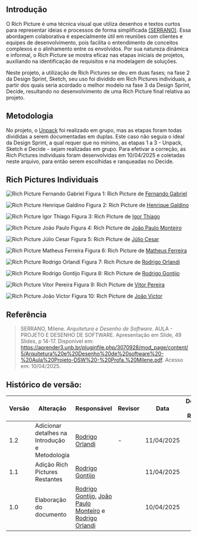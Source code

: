 ## Introdução

O Rich Picture é uma técnica visual que utiliza desenhos e textos curtos para representar ideias e processos de forma simplificada [(SERRANO)](#referência). Essa abordagem colaborativa é especialmente útil em reuniões com clientes e equipes de desenvolvimento, pois facilita o entendimento de conceitos complexos e o alinhamento entre os envolvidos. Por sua natureza dinâmica e informal, o Rich Picture se mostra eficaz nas etapas iniciais de projetos, auxiliando na identificação de requisitos e na modelagem de soluções.

Neste projeto, a utilização de Rich Pictures se deu em duas fases; na fase 2 da Design Sprint, Sketch, seu uso foi dividido em Rich Pictures individuais, a partir dos quais seria acordado o melhor modelo na fase 3 da Design Sprint, Decide, resultando no desenvolvimento de uma Rich Picture final relativa ao projeto.  


## Metodologia

No projeto, o [Unpack](1.1.1.Unpack.md#111-entender-unpack) foi realizado em grupo, mas as etapas foram todas divididas a serem documentadas em duplas. Este caso não seguia o ideal da Design Sprint, a qual requer que no mínimo, as etapas 1 a 3 - Unpack, Sketch e Decide - sejam realizadas em grupo. Para efetivar a correção, as Rich Pictures individuais foram desenvolvidas em 10/04/2025 e coletadas neste arquivo, para então serem escolhidas e ranqueadas no Decide.

## Rich Pictures Individuais

![Rich Picture Fernando Gabriel](../Imagens/fernandoRP.jpeg)
Figura 1: Rich Picture de [Fernando Gabriel](https://github.com/show-dawn)

![Rich Picture Henrique Galdino](../Imagens/RP-henrique.jpeg)
Figura 2: Rich Picture de [Henrique Galdino](https://github.com/hgaldino05)

![Rich Picture Igor Thiago](../Imagens/igorRP.jpeg)
Figura 3: Rich Picture de [Igor Thiago](https://github.com/Igor-Thiago)

![Rich Picture João Paulo](../Imagens/JoaoPaulorichpicture.png)
Figura 4: Rich Picture de [João Paulo Monteiro](https://github.com/joaombc)

![Rich Picture Júlio Cesar](../Imagens/juliorichpic.jpeg)
Figura 5: Rich Picture de [Júlio Cesar](https://github.com/Julio1099)

![Rich Picture Matheus Ferreira](../Imagens/RP-matheus.jpeg)
Figura 6: Rich Picture de [Matheus Ferreira](https://github.com/matferreira1)

![Rich Picture Rodrigo Orlandi](../Imagens/rodOrichpic.jpeg)
Figura 7: Rich Picture de [Rodrigo Orlandi](https://github.com/orlandirodrigo)

![Rich Picture Rodrigo Gontijo](../Imagens/RP-rodrigo-gontijo.jpeg)
Figura 8: Rich Picture de [Rodrigo Gontijo](https://github.com/rodrigogontijoo)

![Rich Picture Vitor Pereira](../Imagens/RP-vitor.jpeg)
Figura 9: Rich Picture de [Vitor Pereira](https://github.com/vcpVitor)

![Rich Picture João Victor](../Imagens/RP-JV.jpeg)
Figura 10: Rich Picture de [João Victor](https://github.com/jmarquees)


## Referência

> SERRANO, Milene. *Arquitetura e Desenho de Software*. AULA - PROJETO E DESENHO DE SOFTWARE. Apresentação em Slide, 49 Slides, p 14-17. Disponível em: https://aprender3.unb.br/pluginfile.php/3070928/mod_page/content/5/Arquitetura%20e%20Desenho%20de%20software%20-%20Aula%20Projeto-DSW%20-%20Profa.%20Milene.pdf. Acesso em: 10/04/2025.

## Histórico de versão:

| Versão | Alteração                  | Responsável     | Revisor | Data       | Detalhes da Revisão |
| -      | -                          | -               | -       | -          | -                   |
| 1.2    | Adicionar detalhes na Introdução e Metodologia | [Rodrigo Orlandi](https://github.com/orlandirodrigo) | - | 11/04/2025 | |
| 1.1    | Adição Rich Pictures Restantes | [Rodrigo Gontijo](https://github.com/rodrigogontijoo)| | 11/04/2025 | |
| 1.0    | Elaboração do documento |  [Rodrigo Gontijo](https://github.com/rodrigogontijoo), [João Paulo Monteiro](https://github.com/joaombc) e [Rodrigo Orlandi](https://github.com/orlandirodrigo) |  | 10/04/2025 | |